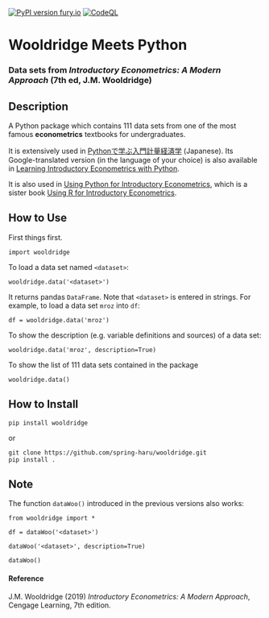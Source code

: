 [![PyPI version fury.io](https://badge.fury.io/py/wooldridge.svg)](https://pypi.python.org/pypi/wooldridge/)
[![CodeQL](https://github.com/spring-haru/wooldridge/actions/workflows/codeql-analysis.yml/badge.svg)](https://github.com/spring-haru/wooldridge/actions?query=workflow%codeql-analysis)

# Wooldridge Meets Python
### Data sets from _Introductory Econometrics: A Modern Approach_ (7th ed, J.M. Wooldridge)

## Description
A Python package which contains 111 data sets from one of the most famous **econometrics** textbooks for undergraduates.

It is extensively used in [Pythonで学ぶ入門計量経済学](https://py4etrics.github.io) (Japanese). Its Google-translated version (in the language of your choice) is also available in [Learning Introductory Econometrics with Python](https://translate.google.com/translate?sl=auto&tl=en&u=https://py4etrics.github.io).

It is also used in [Using Python for Introductory Econometrics](http://www.upfie.net), which is a sister book [Using R for Introductory Econometrics](http://www.urfie.net).

## How to Use
First things first.
```
import wooldridge
```
To load a data set named `<dataset>`:
```
wooldridge.data('<dataset>')
```
It returns pandas `DataFrame`. Note that `<dataset>` is entered in strings. For example, to load a data set `mroz` into `df`:
```
df = wooldridge.data('mroz')
```
To show the description (e.g. variable definitions and sources) of a data set:
```
wooldridge.data('mroz', description=True)
```
To show the list of 111 data sets contained in the package
```
wooldridge.data()
```

## How to Install
```
pip install wooldridge
```
or
```
git clone https://github.com/spring-haru/wooldridge.git
pip install .
```

## Note
The function `dataWoo()` introduced in the previous versions also works:
```
from wooldridge import *

df = dataWoo('<dataset>')

dataWoo('<dataset>', description=True)

dataWoo()
```

#### Reference
J.M. Wooldridge (2019) _Introductory Econometrics: A Modern Approach_, Cengage Learning, 7th edition.
